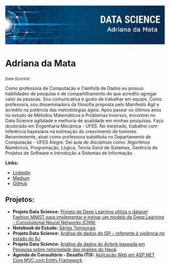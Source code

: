 
<p align="center">
  <img src="banner.png" >
</p>

# Adriana da Mata
<sub>*Data Scientist*</sub>

Como professora de Computação e Cientista de Dados eu possuo habilidades de pesquisa e de compartilhamento do que acredito agregar valor às pessoas. Sou comunicativa e gosto de trabalhar em equipe. Como professora, sou disseminadora da filosofia proposta pelo Manifesto Ágil e acredito na potência das metodologias ágeis. Após passar os últimos anos no estudo de Métodos Matemáticos e Problemas Inversos, encontrei no Data Science agilidade e melhoria de qualidade em minhas pesquisas. Faço doutorado em Engenharia Mecânica - UFES. No mestrado, trabalhei com Inferência bayesiana na estimação do crescimento de tumores.
Recentemente, atuei como professora substituta no Departamento de Computação - UFES Alegre. Dei aula de disciplinas como: Algoritmos Numéricos, Programação, Lógica, Teoria Geral de Sistemas, Gerência de Projetos de Software e Introdução a Sistemas de Informação.


**Links:**
* [LinkedIn](https://www.linkedin.com/in/adriana-da-mata)
* [Medium](https://medium.com/@adriana.damata.prof)
* [GitHub](https://github.com/adrianadamata)

## Projetos:

* **Projeto Data Science:** [Projeto de Deep Learning utiliza o dataset Fashion MNIST para implementar e treinar um modelo de Deep Learning - Convolutional Neural Networks (CNN)](https://github.com/adrianadamata/Data_Science_Deep_Learning_CNN)
* **Notebook de Estudo:** [Séries Temporais](https://github.com/adrianadamata/Data_Science_Time_Series)
* **Projeto Data Science:** [Análise de dados do ISP - referente à violência no estado do RJ](https://github.com/adrianadamata/Data_Science_Analise_Dados_Violencia_RJ)
* **Projeto Data Science:** [Análise de dados do Airbnb baseada em Pesquisa sobre notoriedade das regiões do Havaí](https://github.com/adrianadamata/Data_Science_Analise_Dados_Airbnb_Havai)
* **Agenda de Consultório - Desafio ITIX:** [Aplicação Web em ASP.NET Core MVC com Entity Framework](https://github.com/adrianadamata/AgendaConsultorio)
